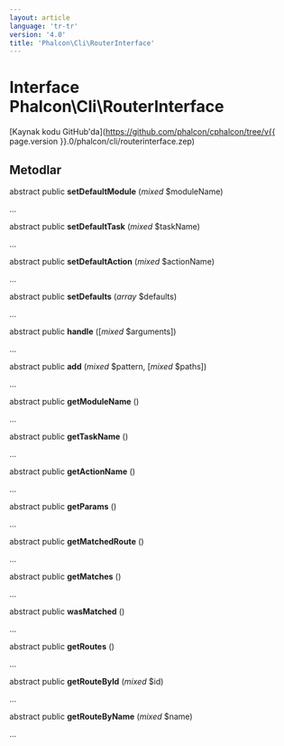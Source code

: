 ```yaml
---
layout: article
language: 'tr-tr'
version: '4.0'
title: 'Phalcon\Cli\RouterInterface'
---
```

# Interface **Phalcon\Cli\RouterInterface**

[Kaynak kodu GitHub'da](https://github.com/phalcon/cphalcon/tree/v{{ page.version }}.0/phalcon/cli/routerinterface.zep)

## Metodlar

abstract public **setDefaultModule** (*mixed* $moduleName)

...

abstract public **setDefaultTask** (*mixed* $taskName)

...

abstract public **setDefaultAction** (*mixed* $actionName)

...

abstract public **setDefaults** (*array* $defaults)

...

abstract public **handle** ([*mixed* $arguments])

...

abstract public **add** (*mixed* $pattern, [*mixed* $paths])

...

abstract public **getModuleName** ()

...

abstract public **getTaskName** ()

...

abstract public **getActionName** ()

...

abstract public **getParams** ()

...

abstract public **getMatchedRoute** ()

...

abstract public **getMatches** ()

...

abstract public **wasMatched** ()

...

abstract public **getRoutes** ()

...

abstract public **getRouteById** (*mixed* $id)

...

abstract public **getRouteByName** (*mixed* $name)

...
